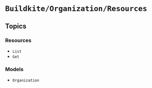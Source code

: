 # ``Buildkite/Organization/Resources``

## Topics

### Resources

- ``List``
- ``Get``

### Models

- ``Organization``
